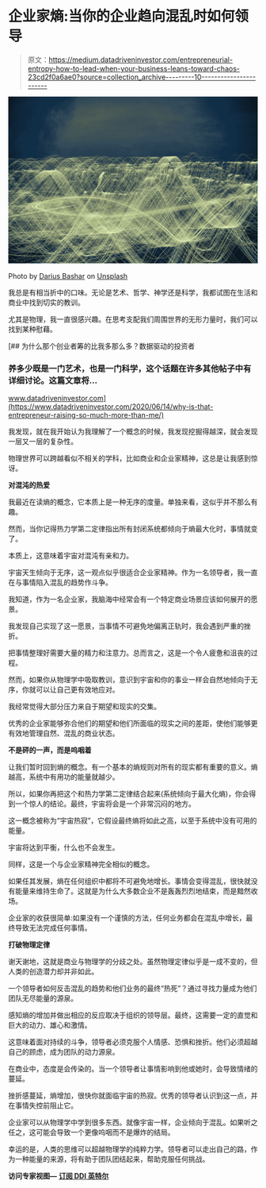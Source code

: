 # 企业家熵:当你的企业趋向混乱时如何领导

> 原文：<https://medium.datadriveninvestor.com/entrepreneurial-entropy-how-to-lead-when-your-business-leans-toward-chaos-23cd2f0a6ae0?source=collection_archive---------10----------------------->

![](img/edb2abc4dc0b94dfa147f5e78289ec42.png)

Photo by [Darius Bashar](https://unsplash.com/@dariusbashar?utm_source=unsplash&utm_medium=referral&utm_content=creditCopyText) on [Unsplash](https://unsplash.com/s/photos/chaos?utm_source=unsplash&utm_medium=referral&utm_content=creditCopyText)

我总是有相当折中的口味。无论是艺术、哲学、神学还是科学，我都试图在生活和商业中找到切实的教训。

尤其是物理，我一直很感兴趣。在思考支配我们周围世界的无形力量时，我们可以找到某种慰藉。

[](https://www.datadriveninvestor.com/2020/06/14/why-is-that-entrepreneur-raising-so-much-more-than-me/) [## 为什么那个创业者筹的比我多那么多？数据驱动的投资者

### 养多少既是一门艺术，也是一门科学，这个话题在许多其他帖子中有详细讨论。这篇文章将…

www.datadriveninvestor.com](https://www.datadriveninvestor.com/2020/06/14/why-is-that-entrepreneur-raising-so-much-more-than-me/) 

我发现，就在我开始认为我理解了一个概念的时候，我发现挖掘得越深，就会发现一层又一层的复杂性。

物理世界可以跨越看似不相关的学科，比如商业和企业家精神，这总是让我感到惊讶。

**对混沌的热爱**

我最近在读熵的概念，它本质上是一种无序的度量。单独来看，这似乎并不那么有趣。

然而，当你记得热力学第二定律指出所有封闭系统都倾向于熵最大化时，事情就变了。

本质上，这意味着宇宙对混沌有亲和力。

宇宙天生倾向于无序，这一观点似乎很适合企业家精神。作为一名领导者，我一直在与事情陷入混乱的趋势作斗争。

我知道，作为一名企业家，我脑海中经常会有一个特定商业场景应该如何展开的愿景。

我发现自己实现了这一愿景，当事情不可避免地偏离正轨时，我会遇到严重的挫折。

把事情整理好需要大量的精力和注意力。总而言之，这是一个令人疲惫和沮丧的过程。

然而，如果你从物理学中吸取教训，意识到宇宙和你的事业一样会自然地倾向于无序，你就可以让自己更有效地应对。

我经常觉得大部分压力来自于期望和现实的交集。

优秀的企业家能够弥合他们的期望和他们所面临的现实之间的差距，使他们能够更有效地管理自然、混乱的商业状态。

**不是砰的一声，而是呜咽着**

让我们暂时回到熵的概念。有一个基本的熵规则对所有的现实都有重要的意义。熵越高，系统中有用功的能量就越少。

所以，如果你再把这个和热力学第二定律结合起来(系统倾向于最大化熵)，你会得到一个惊人的结论。最终，宇宙将会是一个非常沉闷的地方。

这一概念被称为“宇宙热寂”，它假设最终熵将如此之高，以至于系统中没有可用的能量。

宇宙将达到平衡，什么也不会发生。

同样，这是一个与企业家精神完全相似的概念。

如果任其发展，熵在任何组织中都将不可避免地增长。事情会变得混乱，很快就没有能量来维持生命了。这就是为什么大多数企业不是轰轰烈烈地结束，而是黯然收场。

企业家的收获很简单:如果没有一个谨慎的方法，任何业务都会在混乱中增长，最终导致无法完成任何事情。

**打破物理定律**

谢天谢地，这就是商业与物理学的分歧之处。虽然物理定律似乎是一成不变的，但人类的创造潜力却并非如此。

一个领导者如何反击混乱的趋势和他们业务的最终“热死”？通过寻找力量成为他们团队无尽能量的源泉。

感知熵的增加并做出相应的反应取决于组织的领导层。最终，这需要一定的直觉和巨大的动力、雄心和激情。

这意味着面对持续的斗争，领导者必须克服个人情感、恐惧和挫折。他们必须超越自己的顾虑，成为团队的动力源泉。

在商业中，态度是会传染的。当一个领导者让事情影响到他或她时，会导致情绪的蔓延。

挫折感蔓延，熵增加，很快你就面临宇宙的热寂。优秀的领导者认识到这一点，并在事情失控前阻止它。

企业家可以从物理学中学到很多东西。就像宇宙一样，企业倾向于混乱。如果听之任之，这可能会导致一个更像呜咽而不是爆炸的结局。

幸运的是，人类的思维可以超越物理学的纯粹力学。领导者可以走出自己的路，作为一种能量的来源，将有助于团队团结起来，帮助克服任何挑战。

**访问专家视图—** [**订阅 DDI 英特尔**](https://datadriveninvestor.com/ddi-intel)